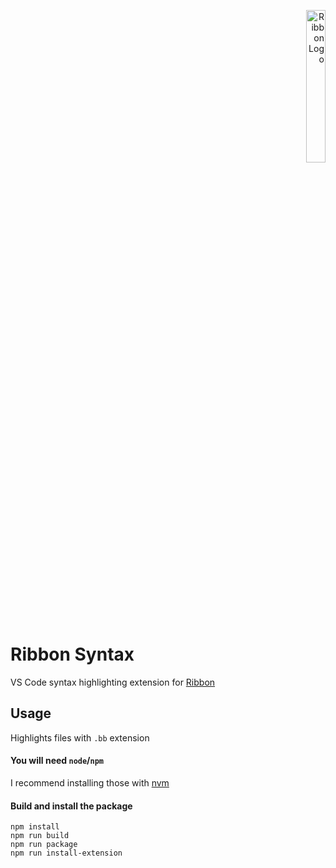 <p align=right><img alt="Ribbon Logo" src="https://i.imgur.com/PvG16Rh.png" width=25%/></p>

# Ribbon Syntax

VS Code syntax highlighting extension for [Ribbon](https://github.com/ribbon-lang)

## Usage

Highlights files with `.bb` extension

#### You will need `node`/`npm`
I recommend installing those with [nvm](https://github.com/nvm-sh/nvm?tab=readme-ov-file#installing-and-updating)

#### Build and install the package
```
npm install
npm run build
npm run package
npm run install-extension
```
